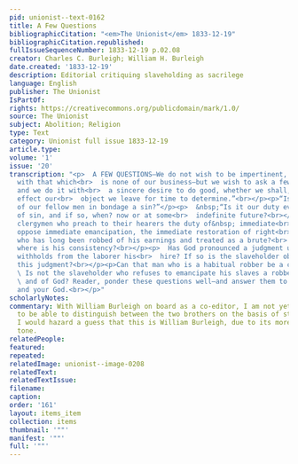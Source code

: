```yaml
---
pid: unionist--text-0162
title: A Few Questions
bibliographicCitation: "<em>The Unionist</em> 1833-12-19"
bibliographicCitation.republished: 
fullIssueSequenceNumber: 1833-12-19 p.02.08
creator: Charles C. Burleigh; William H. Burleigh
date.created: '1833-12-19'
description: Editorial critiquing slaveholding as sacrilege
language: English
publisher: The Unionist
IsPartOf: 
rights: https://creativecommons.org/publicdomain/mark/1.0/
source: The Unionist
subject: Abolition; Religion
type: Text
category: Unionist full issue 1833-12-19
article.type: 
volume: '1'
issue: '20'
transcription: "<p>  A FEW QUESTIONS—We do not wish to be impertinent, nor meddle
  with that which<br>  is none of our business—but we wish to ask a few questions,
  and we do it with<br>  a sincere desire to do good, whether we shall, to any extent,
  effect our<br>  object we leave for time to determine.”<br></p><p>“Is the holding
  of our fellow men in bondage a sin?”</p><p>  &nbsp;“Is it our duty ever to repent
  of sin, and if so, when? now or at some<br>  indefinite future?<br></p><p>  Do any
  clergymen who preach to their hearers the duty of&nbsp; immediate<br>  repentence
  oppose immediate emancipation, the immediate restoration of right<br>  to the slave
  who has long been robbed of his earnings and treated as a brute?<br>  and if so
  where is his consistency?<br></p><p>  Has God pronounced a judgment upon him who
  withholds from the laborer his<br>  hire? If so is the slaveholder obnoxious to
  this judgment?<br></p><p>Can that man who is a habitual robber be a christian?</p><p>
  \ Is not the slaveholder who refuses to emancipate his slaves a robber of man<br>
  \ and of God? Reader, ponder these questions well—and answer them to your<br>  conscience
  and your God.<br></p>"
scholarlyNotes: 
commentary: With William Burleigh on board as a co-editor, I am not yet in a position
  to be able to distinguish between the two brothers on the basis of style. However,
  I would hazard a guess that this is William Burleigh, due to its more religiously-inflected
  tone.
relatedPeople: 
featured: 
repeated: 
relatedImage: unionist--image-0208
relatedText: 
relatedTextIssue: 
filename: 
caption: 
order: '161'
layout: items_item
collection: items
thumbnail: '""'
manifest: '""'
full: '""'
---
```

